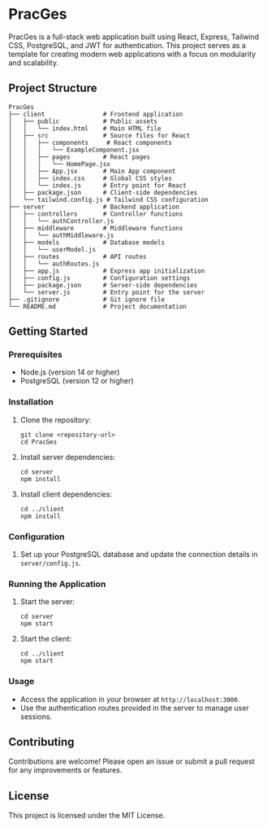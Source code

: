 # PracGes

PracGes is a full-stack web application built using React, Express, Tailwind CSS, PostgreSQL, and JWT for authentication. This project serves as a template for creating modern web applications with a focus on modularity and scalability.

## Project Structure

```
PracGes
├── client                # Frontend application
│   ├── public            # Public assets
│   │   └── index.html    # Main HTML file
│   ├── src               # Source files for React
│   │   ├── components     # React components
│   │   │   └── ExampleComponent.jsx
│   │   ├── pages         # React pages
│   │   │   └── HomePage.jsx
│   │   ├── App.jsx       # Main App component
│   │   ├── index.css     # Global CSS styles
│   │   └── index.js      # Entry point for React
│   ├── package.json      # Client-side dependencies
│   └── tailwind.config.js # Tailwind CSS configuration
├── server                # Backend application
│   ├── controllers       # Controller functions
│   │   └── authController.js
│   ├── middleware        # Middleware functions
│   │   └── authMiddleware.js
│   ├── models            # Database models
│   │   └── userModel.js
│   ├── routes            # API routes
│   │   └── authRoutes.js
│   ├── app.js            # Express app initialization
│   ├── config.js         # Configuration settings
│   ├── package.json      # Server-side dependencies
│   └── server.js         # Entry point for the server
├── .gitignore            # Git ignore file
└── README.md             # Project documentation
```

## Getting Started

### Prerequisites

- Node.js (version 14 or higher)
- PostgreSQL (version 12 or higher)

### Installation

1. Clone the repository:
   ```
   git clone <repository-url>
   cd PracGes
   ```

2. Install server dependencies:
   ```
   cd server
   npm install
   ```

3. Install client dependencies:
   ```
   cd ../client
   npm install
   ```

### Configuration

1. Set up your PostgreSQL database and update the connection details in `server/config.js`.

### Running the Application

1. Start the server:
   ```
   cd server
   npm start
   ```

2. Start the client:
   ```
   cd ../client
   npm start
   ```

### Usage

- Access the application in your browser at `http://localhost:3000`.
- Use the authentication routes provided in the server to manage user sessions.

## Contributing

Contributions are welcome! Please open an issue or submit a pull request for any improvements or features.

## License

This project is licensed under the MIT License.